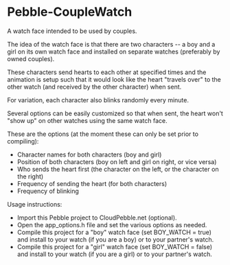 Pebble-CoupleWatch
==================

A watch face intended to be used by couples.

The idea of the watch face is that there are two characters -- a boy and a girl on its own watch face and installed on separate watches (preferably by owned couples).

These characters send hearts to each other at specified times and the animation is setup such that it would look like the heart "travels over" to the other watch (and received by the other character) when sent.

For variation, each character also blinks randomly every minute.

Several options can be easily customized so that when sent, the heart won't "show up" on other watches using the same watch face.

These are the options (at the moment these can only be set prior to compiling):
- Character names for both characters (boy and girl)
- Position of both characters (boy on left and girl on right, or vice versa)
- Who sends the heart first (the character on the left, or the character on the right)
- Frequency of sending the heart (for both characters)
- Frequency of blinking

Usage instructions:
- Import this Pebble project to CloudPebble.net (optional).
- Open the app_options.h file and set the various options as needed.
- Compile this project for a "boy" watch face (set BOY_WATCH = true) and install to your watch (if you are a boy) or to your partner's watch.
- Compile this project for a "girl" watch face (set BOY_WATCH = false) and install to your watch (if you are a girl) or to your partner's watch.
